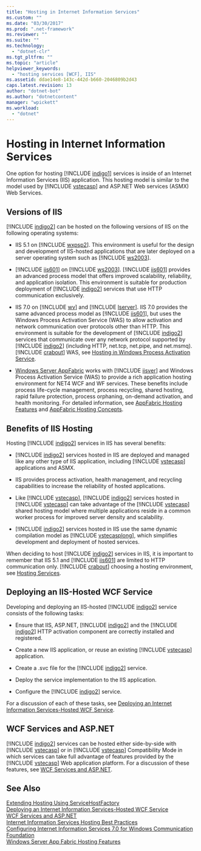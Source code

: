 ```yaml
---
title: "Hosting in Internet Information Services"
ms.custom: ""
ms.date: "03/30/2017"
ms.prod: ".net-framework"
ms.reviewer: ""
ms.suite: ""
ms.technology: 
  - "dotnet-clr"
ms.tgt_pltfrm: ""
ms.topic: "article"
helpviewer_keywords: 
  - "hosting services [WCF], IIS"
ms.assetid: ddae14e8-143c-442d-b660-2046809b2d43
caps.latest.revision: 13
author: "dotnet-bot"
ms.author: "dotnetcontent"
manager: "wpickett"
ms.workload: 
  - "dotnet"
---
```

# Hosting in Internet Information Services
One option for hosting [!INCLUDE [indigo1](../../../../includes/indigo1-md.md)] services is inside of an Internet Information Services (IIS) application. This hosting model is similar to the model used by [!INCLUDE [vstecasp](../../../../includes/vstecasp-md.md)] and ASP.NET Web services (ASMX) Web Services.  
  
## Versions of IIS  
 [!INCLUDE [indigo2](../../../../includes/indigo2-md.md)] can be hosted on the following versions of IIS on the following operating systems:  
  
- IIS 5.1 on [!INCLUDE [wxpsp2](../../../../includes/wxpsp2-md.md)]. This environment is useful for the design and development of IIS-hosted applications that are later deployed on a server operating system such as [!INCLUDE [ws2003](../../../../includes/ws2003-md.md)].  
  
- [!INCLUDE [iis601](../../../../includes/iis601-md.md)] on [!INCLUDE [ws2003](../../../../includes/ws2003-md.md)]. [!INCLUDE [iis601](../../../../includes/iis601-md.md)] provides an advanced process model that offers improved scalability, reliability, and application isolation. This environment is suitable for production deployment of [!INCLUDE [indigo2](../../../../includes/indigo2-md.md)] services that use HTTP communication exclusively.  
  
- IIS 7.0 on [!INCLUDE [wv](../../../../includes/wv-md.md)] and [!INCLUDE [lserver](../../../../includes/lserver-md.md)]. IIS 7.0 provides the same advanced process model as [!INCLUDE [iis601](../../../../includes/iis601-md.md)], but uses the Windows Process Activation Service (WAS) to allow activation and network communication over protocols other than HTTP. This environment is suitable for the development of [!INCLUDE [indigo2](../../../../includes/indigo2-md.md)] services that communicate over any network protocol supported by [!INCLUDE [indigo2](../../../../includes/indigo2-md.md)] (including HTTP, net.tcp, net.pipe, and net.msmq). [!INCLUDE [crabout](../../../../includes/crabout-md.md)] WAS, see [Hosting in Windows Process Activation Service](../../../../docs/framework/wcf/feature-details/hosting-in-windows-process-activation-service.md).  
  
- [Windows Server AppFabric](http://go.microsoft.com/fwlink/?LinkId=196496) works with [!INCLUDE [iisver](../../../../includes/iisver-md.md)] and Windows Process Activation Service (WAS) to provide a rich application hosting environment for NET4 WCF and WF services. These benefits include process life-cycle management, process recycling, shared hosting, rapid failure protection, process orphaning, on-demand activation, and health monitoring. For detailed information, see [AppFabric Hosting Features](http://go.microsoft.com/fwlink/?LinkId=196494) and [AppFabric Hosting Concepts](http://go.microsoft.com/fwlink/?LinkId=196495).  
  
## Benefits of IIS Hosting  
 Hosting [!INCLUDE [indigo2](../../../../includes/indigo2-md.md)] services in IIS has several benefits:  
  
- [!INCLUDE [indigo2](../../../../includes/indigo2-md.md)] services hosted in IIS are deployed and managed like any other type of IIS application, including [!INCLUDE [vstecasp](../../../../includes/vstecasp-md.md)] applications and ASMX.  
  
- IIS provides process activation, health management, and recycling capabilities to increase the reliability of hosted applications.  
  
- Like [!INCLUDE [vstecasp](../../../../includes/vstecasp-md.md)], [!INCLUDE [indigo2](../../../../includes/indigo2-md.md)] services hosted in [!INCLUDE [vstecasp](../../../../includes/vstecasp-md.md)] can take advantage of the [!INCLUDE [vstecasp](../../../../includes/vstecasp-md.md)] shared hosting model where multiple applications reside in a common worker process for improved server density and scalability.  
  
- [!INCLUDE [indigo2](../../../../includes/indigo2-md.md)] services hosted in IIS use the same dynamic compilation model as [!INCLUDE [vstecasplong](../../../../includes/vstecasplong-md.md)], which simplifies development and deployment of hosted services.  
  
 When deciding to host [!INCLUDE [indigo2](../../../../includes/indigo2-md.md)] services in IIS, it is important to remember that IIS 5.1 and [!INCLUDE [iis601](../../../../includes/iis601-md.md)] are limited to HTTP communication only. [!INCLUDE [crabout](../../../../includes/crabout-md.md)] choosing a hosting environment, see [Hosting Services](../../../../docs/framework/wcf/hosting-services.md).  
  
## Deploying an IIS-Hosted WCF Service  
 Developing and deploying an IIS-hosted [!INCLUDE [indigo2](../../../../includes/indigo2-md.md)] service consists of the following tasks:  
  
- Ensure that IIS, ASP.NET, [!INCLUDE [indigo2](../../../../includes/indigo2-md.md)] and the [!INCLUDE [indigo2](../../../../includes/indigo2-md.md)] HTTP activation component are correctly installed and registered.  
  
- Create a new IIS application, or reuse an existing [!INCLUDE [vstecasp](../../../../includes/vstecasp-md.md)] application.  
  
- Create a .svc file for the [!INCLUDE [indigo2](../../../../includes/indigo2-md.md)] service.  
  
- Deploy the service implementation to the IIS application.  
  
- Configure the [!INCLUDE [indigo2](../../../../includes/indigo2-md.md)] service.  
  
 For a discussion of each of these tasks, see [Deploying an Internet Information Services-Hosted WCF Service](../../../../docs/framework/wcf/feature-details/deploying-an-internet-information-services-hosted-wcf-service.md).  
  
## WCF Services and ASP.NET  
 [!INCLUDE [indigo2](../../../../includes/indigo2-md.md)] services can be hosted either side-by-side with [!INCLUDE [vstecasp](../../../../includes/vstecasp-md.md)] or in [!INCLUDE [vstecasp](../../../../includes/vstecasp-md.md)] Compatibility Mode in which services can take full advantage of features provided by the [!INCLUDE [vstecasp](../../../../includes/vstecasp-md.md)] Web application platform. For a discussion of these features, see [WCF Services and ASP.NET](../../../../docs/framework/wcf/feature-details/wcf-services-and-aspnet.md).  
  
## See Also  
 [Extending Hosting Using ServiceHostFactory](../../../../docs/framework/wcf/extending/extending-hosting-using-servicehostfactory.md)  
 [Deploying an Internet Information Services-Hosted WCF Service](../../../../docs/framework/wcf/feature-details/deploying-an-internet-information-services-hosted-wcf-service.md)  
 [WCF Services and ASP.NET](../../../../docs/framework/wcf/feature-details/wcf-services-and-aspnet.md)  
 [Internet Information Services Hosting Best Practices](../../../../docs/framework/wcf/feature-details/internet-information-services-hosting-best-practices.md)  
 [Configuring Internet Information Services 7.0 for Windows Communication Foundation](../../../../docs/framework/wcf/feature-details/configuring-iis-for-wcf.md)  
 [Windows Server App Fabric Hosting Features](http://go.microsoft.com/fwlink/?LinkId=201276)
